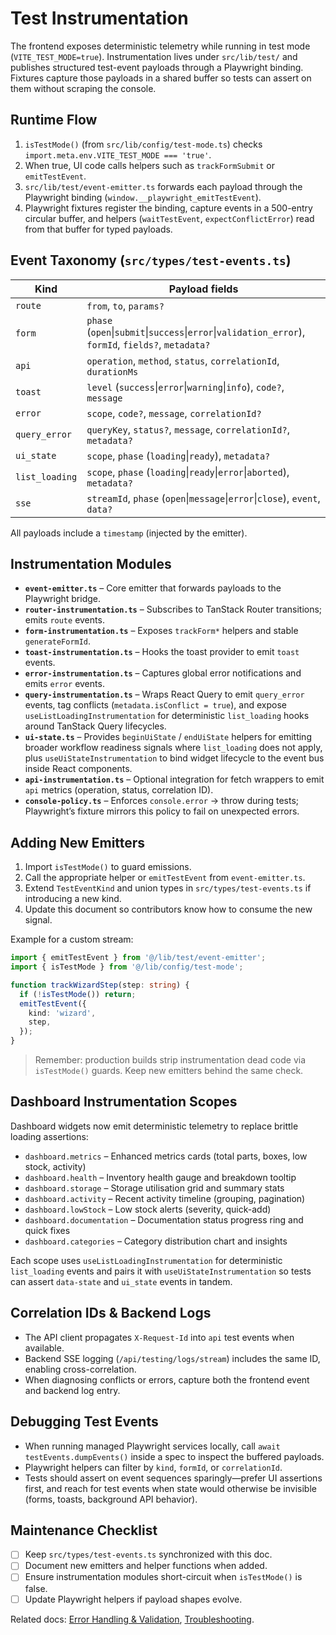 # Test Instrumentation

The frontend exposes deterministic telemetry while running in test mode (`VITE_TEST_MODE=true`). Instrumentation lives under `src/lib/test/` and publishes structured test-event payloads through a Playwright binding. Fixtures capture those payloads in a shared buffer so tests can assert on them without scraping the console.

## Runtime Flow

1. `isTestMode()` (from `src/lib/config/test-mode.ts`) checks `import.meta.env.VITE_TEST_MODE === 'true'`.
2. When true, UI code calls helpers such as `trackFormSubmit` or `emitTestEvent`.
3. `src/lib/test/event-emitter.ts` forwards each payload through the Playwright binding (`window.__playwright_emitTestEvent`).
4. Playwright fixtures register the binding, capture events in a 500-entry circular buffer, and helpers (`waitTestEvent`, `expectConflictError`) read from that buffer for typed payloads.

## Event Taxonomy (`src/types/test-events.ts`)

| Kind | Payload fields |
| --- | --- |
| `route` | `from`, `to`, `params?` |
| `form` | `phase` (`open`\|`submit`\|`success`\|`error`\|`validation_error`), `formId`, `fields?`, `metadata?` |
| `api` | `operation`, `method`, `status`, `correlationId`, `durationMs` |
| `toast` | `level` (`success`\|`error`\|`warning`\|`info`), `code?`, `message` |
| `error` | `scope`, `code?`, `message`, `correlationId?` |
| `query_error` | `queryKey`, `status?`, `message`, `correlationId?`, `metadata?` |
| `ui_state` | `scope`, `phase` (`loading`\|`ready`), `metadata?` |
| `list_loading` | `scope`, `phase` (`loading`\|`ready`\|`error`\|`aborted`), `metadata?` |
| `sse` | `streamId`, `phase` (`open`\|`message`\|`error`\|`close`), `event`, `data?` |

All payloads include a `timestamp` (injected by the emitter).

## Instrumentation Modules

- **`event-emitter.ts`** – Core emitter that forwards payloads to the Playwright bridge.
- **`router-instrumentation.ts`** – Subscribes to TanStack Router transitions; emits `route` events.
- **`form-instrumentation.ts`** – Exposes `trackForm*` helpers and stable `generateFormId`.
- **`toast-instrumentation.ts`** – Hooks the toast provider to emit `toast` events.
- **`error-instrumentation.ts`** – Captures global error notifications and emits `error` events.
- **`query-instrumentation.ts`** – Wraps React Query to emit `query_error` events, tag conflicts (`metadata.isConflict = true`), and expose `useListLoadingInstrumentation` for deterministic `list_loading` hooks around TanStack Query lifecycles.
- **`ui-state.ts`** – Provides `beginUiState` / `endUiState` helpers for emitting broader workflow readiness signals where `list_loading` does not apply, plus `useUiStateInstrumentation` to bind widget lifecycle to the event bus inside React components.
- **`api-instrumentation.ts`** – Optional integration for fetch wrappers to emit `api` metrics (operation, status, correlation ID).
- **`console-policy.ts`** – Enforces `console.error` -> throw during tests; Playwright’s fixture mirrors this policy to fail on unexpected errors.

## Adding New Emitters

1. Import `isTestMode()` to guard emissions.
2. Call the appropriate helper or `emitTestEvent` from `event-emitter.ts`.
3. Extend `TestEventKind` and union types in `src/types/test-events.ts` if introducing a new kind.
4. Update this document so contributors know how to consume the new signal.

Example for a custom stream:

```typescript
import { emitTestEvent } from '@/lib/test/event-emitter';
import { isTestMode } from '@/lib/config/test-mode';

function trackWizardStep(step: string) {
  if (!isTestMode()) return;
  emitTestEvent({
    kind: 'wizard',
    step,
  });
}
```

> Remember: production builds strip instrumentation dead code via `isTestMode()` guards. Keep new emitters behind the same check.

## Dashboard Instrumentation Scopes

Dashboard widgets now emit deterministic telemetry to replace brittle loading assertions:

- `dashboard.metrics` – Enhanced metrics cards (total parts, boxes, low stock, activity)
- `dashboard.health` – Inventory health gauge and breakdown tooltip
- `dashboard.storage` – Storage utilisation grid and summary stats
- `dashboard.activity` – Recent activity timeline (grouping, pagination)
- `dashboard.lowStock` – Low stock alerts (severity, quick-add)
- `dashboard.documentation` – Documentation status progress ring and quick fixes
- `dashboard.categories` – Category distribution chart and insights

Each scope uses `useListLoadingInstrumentation` for deterministic `list_loading` events and pairs it with `useUiStateInstrumentation` so tests can assert `data-state` and `ui_state` events in tandem.

## Correlation IDs & Backend Logs

- The API client propagates `X-Request-Id` into `api` test events when available.
- Backend SSE logging (`/api/testing/logs/stream`) includes the same ID, enabling cross-correlation.
- When diagnosing conflicts or errors, capture both the frontend event and backend log entry.

## Debugging Test Events

- When running managed Playwright services locally, call `await testEvents.dumpEvents()` inside a spec to inspect the buffered payloads.
- Playwright helpers can filter by `kind`, `formId`, or `correlationId`.
- Tests should assert on event sequences sparingly—prefer UI assertions first, and reach for test events when state would otherwise be invisible (forms, toasts, background API behavior).

## Maintenance Checklist

- [ ] Keep `src/types/test-events.ts` synchronized with this doc.
- [ ] Document new emitters and helper functions when added.
- [ ] Ensure instrumentation modules short-circuit when `isTestMode()` is false.
- [ ] Update Playwright helpers if payload shapes evolve.

Related docs: [Error Handling & Validation](../testing/error_handling_and_validation.md), [Troubleshooting](../testing/troubleshooting.md).

